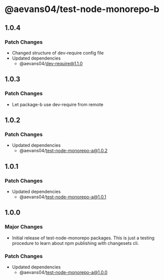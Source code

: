 # @aevans04/test-node-monorepo-b

## 1.0.4

### Patch Changes

- Changed structure of dev-require config file
- Updated dependencies
  - @aevans04/dev-require@1.1.0

## 1.0.3

### Patch Changes

- Let package-b use dev-require from remote

## 1.0.2

### Patch Changes

- Updated dependencies
  - @aevans04/test-node-monorepo-a@1.0.2

## 1.0.1

### Patch Changes

- Updated dependencies
  - @aevans04/test-node-monorepo-a@1.0.1

## 1.0.0

### Major Changes

- Initial release of test-node-monorepo packages.
  This is just a testing procedure to learn about npm publishing with changesets cli.

### Patch Changes

- Updated dependencies
  - @aevans04/test-node-monorepo-a@1.0.0
